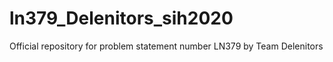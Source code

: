 # ln379_Delenitors_sih2020
Official repository for problem statement number LN379 by Team Delenitors
